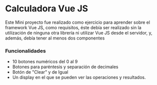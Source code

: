 # Calculadora Vue JS

Este Mini proyecto fue realizado como ejercicio para aprender sobre el framework Vue JS, como requisitos, éste debía ser realizado sin la utilización de ninguna otra librería ni utilizar Vue JS desde el servidor, y, además, debía tener al menos dos componentes

### Funcionalidades
 - 10 botones numéricos del 0 al 9
 - Botones para paréntesis y separación de decimales
 - Botón de "Clear" y de Igual
 - Un display en el que se pueden ver las operaciones y resultados.
 

